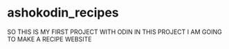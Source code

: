 # ashokodin_recipes
SO THIS IS MY FIRST PROJECT WITH ODIN
IN THIS PROJECT I AM GOING TO MAKE A RECIPE WEBSITE